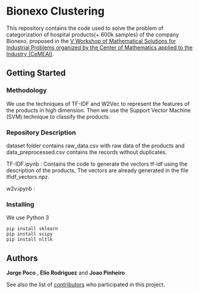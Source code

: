 
# Bionexo Clustering


This repository contains the code used to solve the problem of categorization of hospital products(+ 600k samples) of the company Bionexo, proposed in the [V Workshop of Mathematical Solutions for Industrial Problems organized by the Center of Mathematics applied to the Industry (CeMEAI)](http://www.cemeai.icmc.usp.br/component/jem/event/77-v-workshop-de-solucoes-matematicas-para-problemas-industriais).


## Getting Started

### Methodology

We use the techniques of TF-IDF and W2Vec to represent the features of the products in high dimension. Then we use the Support Vector Machine (SVM) technique to classify the products.

### Repository Description

dataset folder contains raw_data.csv with raw data of the products and data_preprocessed.csv contains the records without duplicates.

TF-IDF.ipynb : Contains the code to generate the vectors tf-idf using the description of the products, The vectors are already generated in the file tfidf_vectors.npz.

w2v.ipynb : 


### Installing

We use Python 3
```
pip install sklearn
pip install scipy
pip install nltlk

```

## Authors

**Jorge Poco** , **Elio Rodriguez** and **Joao Pinheiro**

See also the list of [contributors](https://github.com/visual-ds/bionexo_clustering/contributors) who participated in this project.




